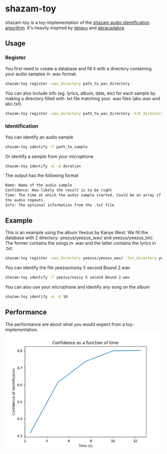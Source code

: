 # shazam-toy

shazam-toy is a toy-implementation of the [shazam audio identification algorithm](https://www.ee.columbia.edu/~dpwe/papers/Wang03-shazam.pdf). It's heavily inspired by [dejavu](https://github.com/worldveil/dejavu) and [abracadabra](https://github.com/notexactlyawe/abracadabra). 

## Usage
### Register
You first need to create a database and fill it with a directory containing your audio samples in .wav format.

``` bash
shazam-toy register -wav_directory path_to_wav_directory
```
You can also include info (eg. lyrics, album, date, etc) for each sample by making a directory filled with .txt file matching your .wav files (abc.wav and abc.txt).

``` bash
shazam-toy register -wav_directory path_to_wav_directory -txt_directory path_to_txt_directory
```
### Identification
You can identify an audio sample

``` bash
shazam-toy identify -f path_to_sample
```

Or identify a sample from your microphone

``` bash
shazam-toy identify -m -d duration
```

The output has the following format
```
Name: Name of the audio sample
Confidence: How likely the result is to be right 
Time: The time at which the audio sample started. Could be an array if the audio repeats.
Info: The optional information from the .txt file
```

## Example
This is an example using the album Yeezus by Kanye West. We fill the database with 2 directory: yeezus/yeezus_wav/ and yeezus/yeezus_txt/. The former contains the songs in .wav and the latter contains 
the lyrics in .txt.

``` bash
shazam-toy register -wav_directory yeezus/yeezus_wav/ -txt_directory yeezus/yeezus_txt/
```

You can  identify the file yeezus/noisy 5 second Bound 2.wav
``` bash
shazam-toy identify -f yeezus/noisy 5 second Bound 2.wav
```

You can also use your microphone and identify any song on the album
``` bash
shazam-toy identify -m -d 10
```


## Performance
The performance are about what you would expect from a toy-implementation.
![image](performance.png)